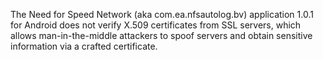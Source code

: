The Need for Speed Network (aka com.ea.nfsautolog.bv) application 1.0.1 for Android does not verify X.509 certificates from SSL servers, which allows man-in-the-middle attackers to spoof servers and obtain sensitive information via a crafted certificate.